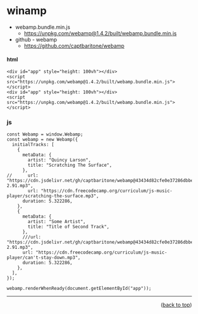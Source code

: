 <a name="topage"></a>

# winamp

* webamp.bundle.min.js
   *  https://unpkg.com/webamp@1.4.2/built/webamp.bundle.min.js
*  github - webamp
   *  https://github.com/captbaritone/webamp

#### html
```
<div id="app" style="height: 100vh"></div>
<script src="https://unpkg.com/webamp@1.4.2/built/webamp.bundle.min.js"></script>
<div id="app" style="height: 100vh"></div>
<script src="https://unpkg.com/webamp@1.4.2/built/webamp.bundle.min.js"></script>

```

### js
```
const Webamp = window.Webamp;
const webamp = new Webamp({
  initialTracks: [
    {
      metaData: {
        artist: "Quincy Larson",
        title: "Scratching The Surface",
      },
//      url: "https://cdn.jsdelivr.net/gh/captbaritone/webamp@43434d82cfe0e37286dbbe0666072dc3190a83bc/mp3/llama-2.91.mp3",
        url: "https://cdn.freecodecamp.org/curriculum/js-music-player/scratching-the-surface.mp3",
      duration: 5.322286,
    },
    {
      metaData: {
        artist: "Some Artist",
        title: "Title of Second Track",
      },
      ///url: "https://cdn.jsdelivr.net/gh/captbaritone/webamp@43434d82cfe0e37286dbbe0666072dc3190a83bc/mp3/llama-2.91.mp3",
      url: "https://cdn.freecodecamp.org/curriculum/js-music-player/can't-stay-down.mp3",
      duration: 5.322286,
    },
  ],
});

webamp.renderWhenReady(document.getElementById("app"));
```


----

<p align="right">(<a href="#topage">back to top</a>)</p>
<br/>
<br/>
